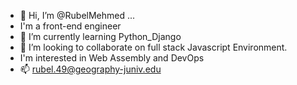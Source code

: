 - 👋 Hi, I’m @RubelMehmed ...
-  I'm a front-end engineer
- 🌱 I’m currently learning Python_Django
- 💞️ I’m looking to collaborate on full stack Javascript Environment.
-  I'm interested in Web Assembly and DevOps
- 📫 rubel.49@geography-juniv.edu




<!---
RubelMehmed/RubelMehmed is a ✨ special ✨ repository because its `README.md` (this file) appears on your GitHub profile.
You can click the Preview link to take a look at your changes.
--->
